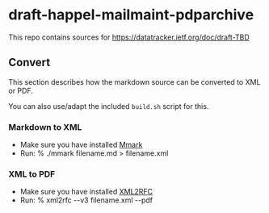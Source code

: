 # draft-happel-mailmaint-pdparchive

This repo contains sources for https://datatracker.ietf.org/doc/draft-TBD

## Convert
This section describes how the markdown source can be converted to XML or PDF.

You can also use/adapt the included `build.sh` script for this.

### Markdown to XML
* Make sure you have installed [Mmark](https://mmark.miek.nl/)
* Run:
% ./mmark filename.md > filename.xml

### XML to PDF
* Make sure you have installed [XML2RFC](https://github.com/ietf-tools/xml2rfc)
* Run:
% xml2rfc --v3 filename.xml --pdf
